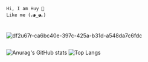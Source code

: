 ```
Hi, I am Huy 👋
Like me (｡◕‿◕｡)
```
#
![df2u67r-ca6bc40e-397c-425a-b31d-a548da7c6fdc](https://user-images.githubusercontent.com/95224307/164258146-494cb75a-50ba-4076-ae33-8228ce9b6159.jpg)
```
```
![Anurag's GitHub stats](https://github-readme-stats.vercel.app/api?username=duchuys31&show_icons=true&theme=radical)
![Top Langs](https://github-readme-stats.vercel.app/api/top-langs/?username=duchuys31&layout=compact)
```
```



